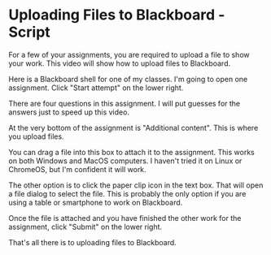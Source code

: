 # Uploading Files to Blackboard - Script

For a few of your assignments, you are required to upload a file to show your work.
This video will show how to upload files to Blackboard.

Here is a Blackboard shell for one of my classes.
I'm going to open one assignment.
Click "Start attempt" on the lower right.

There are four questions in this assignment.
I will put guesses for the answers just to speed up this video.

At the very bottom of the assignment is "Additional content".
This is where you upload files.

You can drag a file into this box to attach it to the assignment.
This works on both Windows and MacOS computers.
I haven't tried it on Linux or ChromeOS, but I'm confident it will work.

The other option is to click the paper clip icon in the text box.
That will open a file dialog to select the file.
This is probably the only option if you are using a table or smartphone to work on Blackboard.

Once the file is attached and you have finished the other work for the assignment, click "Submit" on the lower right.

That's all there is to uploading files to Blackboard.
